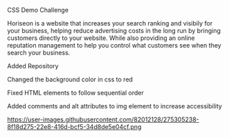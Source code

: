 CSS Demo Challenge

Horiseon is a website that increases your search ranking and visibily for your business, helping reduce advertising costs in the long run by bringing customers directly to your website. While also providing an online reputation management to help you control what customers see when they search your business.


Added Repository 


Changed the background color in css to red

Fixed HTML elements to follow sequential order

Added comments and alt attributes to img element to increase accessibility

https://user-images.githubusercontent.com/82012128/275305238-8f18d275-22e8-416d-bcf5-34d8de5e04cf.png



